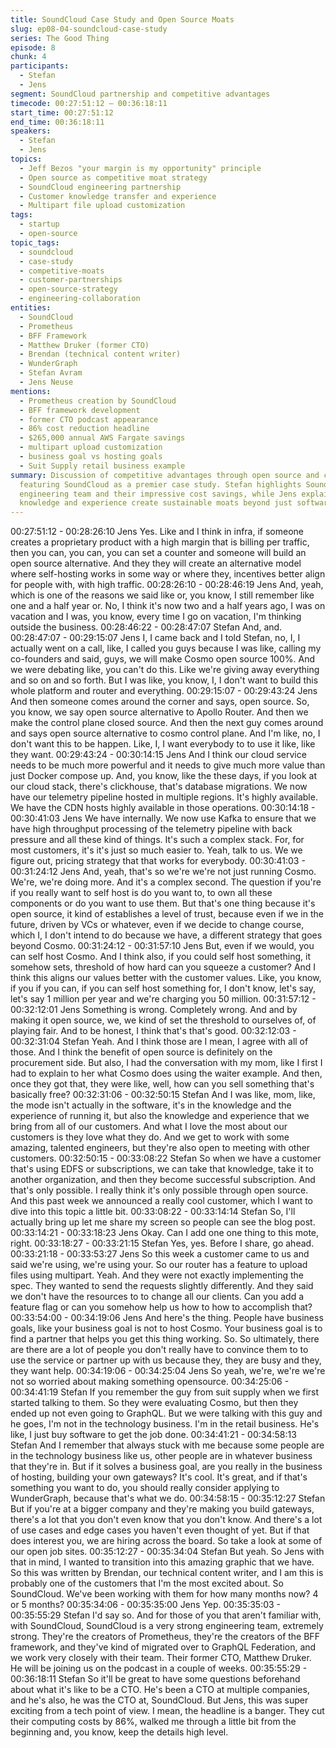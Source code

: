 ```yaml
---
title: SoundCloud Case Study and Open Source Moats
slug: ep08-04-soundcloud-case-study
series: The Good Thing
episode: 8
chunk: 4
participants:
  - Stefan
  - Jens
segment: SoundCloud partnership and competitive advantages
timecode: 00:27:51:12 – 00:36:18:11
start_time: 00:27:51:12
end_time: 00:36:18:11
speakers:
  - Stefan
  - Jens
topics:
  - Jeff Bezos "your margin is my opportunity" principle
  - Open source as competitive moat strategy
  - SoundCloud engineering partnership
  - Customer knowledge transfer and experience
  - Multipart file upload customization
tags:
  - startup
  - open-source
topic_tags:
  - soundcloud
  - case-study
  - competitive-moats
  - customer-partnerships
  - open-source-strategy
  - engineering-collaboration
entities:
  - SoundCloud
  - Prometheus
  - BFF Framework
  - Matthew Druker (former CTO)
  - Brendan (technical content writer)
  - WunderGraph
  - Stefan Avram
  - Jens Neuse
mentions:
  - Prometheus creation by SoundCloud
  - BFF framework development
  - former CTO podcast appearance
  - 86% cost reduction headline
  - $265,000 annual AWS Fargate savings
  - multipart upload customization
  - business goal vs hosting goals
  - Suit Supply retail business example
summary: Discussion of competitive advantages through open source and customer partnerships,
  featuring SoundCloud as a premier case study. Stefan highlights SoundCloud's strong
  engineering team and their impressive cost savings, while Jens explains how customer
  knowledge and experience create sustainable moats beyond just software licensing.
---
```


00:27:51:12 - 00:28:26:10
Jens
Yes. Like and I think in infra, if someone creates a proprietary product with a high margin that is
billing per traffic, then you can, you can, you can set a counter and someone will build an open
source alternative. And they they will create an alternative model where self-hosting works in
some way or where they, incentives better align for people with, with high traffic.
00:28:26:10 - 00:28:46:19
Jens
And, yeah, which is one of the reasons we said like or, you know, I still remember like one and a
half year or. No, I think it's now two and a half years ago, I was on vacation and I was, you
know, every time I go on vacation, I'm thinking outside the business.
00:28:46:22 - 00:28:47:07
Stefan
And, and.
00:28:47:07 - 00:29:15:07
Jens
I, I came back and I told Stefan, no, I, I actually went on a call, like, I called you guys because I
was like, calling my co-founders and said, guys, we will make Cosmo open source 100%. And
we were debating like, you can't do this. Like we're giving away everything and so on and so
forth. But I was like, you know, I, I don't want to build this whole platform and router and
everything.
00:29:15:07 - 00:29:43:24
Jens
And then someone comes around the corner and says, open source. So, you know, we say
open source alternative to Apollo Router. And then we make the control plane closed source.
And then the next guy comes around and says open source alternative to cosmo control plane.
And I'm like, no, I don't want this to be happen. Like, I, I want everybody to to use it like, like
they want.
00:29:43:24 - 00:30:14:15
Jens
And I think our cloud service needs to be much more powerful and it needs to give much more
value than just Docker compose up. And, you know, like the these days, if you look at our cloud
stack, there's clickhouse, that's database migrations. We now have our telemetry pipeline
hosted in multiple regions. It's highly available. We have the CDN hosts highly available in those
operations.
00:30:14:18 - 00:30:41:03
Jens
We have internally. We now use Kafka to ensure that we have high throughput processing of the
telemetry pipeline with back pressure and all these kind of things. It's such a complex stack. For,
for most customers, it's it's just so much easier to. Yeah, talk to us. We we figure out, pricing
strategy that that works for everybody.
00:30:41:03 - 00:31:24:12
Jens
And, yeah, that's so we're we're not just running Cosmo. We're, we're doing more. And it's a
complex second. The question if you're if you really want to self host is do you want to, to own
all these components or do you want to use them. But that's one thing because it's open source,
it kind of establishes a level of trust, because even if we in the future, driven by VCs or
whatever, even if we decide to change course, which I, I don't intend to do because we have, a
different strategy that goes beyond Cosmo.
00:31:24:12 - 00:31:57:10
Jens
But, even if we would, you can self host Cosmo. And I think also, if you could self host
something, it somehow sets, threshold of how hard can you squeeze a customer? And I think
this aligns our values better with the customer values. Like, you know, if you if you can, if you
can self host something for, I don't know, let's say, let's say 1 million per year and we're charging
you 50 million.
00:31:57:12 - 00:32:12:01
Jens
Something is wrong. Completely wrong. And and by making it open source, we, we kind of set
the threshold to ourselves of, of playing fair. And to be honest, I think that's that's good.
00:32:12:03 - 00:32:31:04
Stefan
Yeah. And I think those are I mean, I agree with all of those. And I think the benefit of open
source is definitely on the procurement side. But also, I had the conversation with my mom, like
I first I had to explain to her what Cosmo does using the waiter example. And then, once they
got that, they were like, well, how can you sell something that's basically free?
00:32:31:06 - 00:32:50:15
Stefan
And I was like, mom, like, the mode isn't actually in the software, it's in the knowledge and the
experience of running it, but also the knowledge and experience that we bring from all of our
customers. And what I love the most about our customers is they love what they do. And we get
to work with some amazing, talented engineers, but they're also open to meeting with other
customers.
00:32:50:15 - 00:33:08:22
Stefan
So when we have a customer that's using EDFS or subscriptions, we can take that knowledge,
take it to another organization, and then they become successful subscription. And that's only
possible. I really think it's only possible through open source. And this past week we announced
a really cool customer, which I want to dive into this topic a little bit.
00:33:08:22 - 00:33:14:14
Stefan
So, I'll actually bring up let me share my screen so people can see the blog post.
00:33:14:21 - 00:33:18:23
Jens
Okay. Can I add one one thing to this mote, right.
00:33:18:27 - 00:33:21:15
Stefan
Yes, yes. Before I share, go ahead.
00:33:21:18 - 00:33:53:27
Jens
So this week a customer came to us and said we're using, we're using your. So our router has a
feature to upload files using multipart. Yeah. And they were not exactly implementing the spec.
They wanted to send the requests slightly differently. And they said we don't have the resources
to to change all our clients. Can you add a feature flag or can you somehow help us how to how
to accomplish that?
00:33:54:00 - 00:34:19:06
Jens
And here's the thing. People have business goals, like your business goal is not to host Cosmo.
Your business goal is to find a partner that helps you get this thing working. So. So ultimately,
there are there are a lot of people you don't really have to convince them to to use the service or
partner up with us because they, they are busy and they, they want help.
00:34:19:06 - 00:34:25:04
Jens
So yeah, we're, we're we're not so worried about making something opensource.
00:34:25:06 - 00:34:41:19
Stefan
If you remember the guy from suit supply when we first started talking to them. So they were
evaluating Cosmo, but then they ended up not even going to GraphQL. But we were talking with
this guy and he goes, I'm not in the technology business. I'm in the retail business. He's like, I
just buy software to get the job done.
00:34:41:21 - 00:34:58:13
Stefan
And I remember that always stuck with me because some people are in the technology
business like us, other people are in whatever business that they're in. But if it solves a
business goal, are you really in the business of hosting, building your own gateways? It's cool.
It's great, and if that's something you want to do, you should really consider applying to
WunderGraph, because that's what we do.
00:34:58:15 - 00:35:12:27
Stefan
But if you're at a bigger company and they're making you build gateways, there's a lot that you
don't even know that you don't know. And there's a lot of use cases and edge cases you haven't
even thought of yet. But if that does interest you, we are hiring across the board. So take a look
at some of our open job sites.
00:35:12:27 - 00:35:34:04
Stefan
But yeah. So Jens with that in mind, I wanted to transition into this amazing graphic that we
have. So this was written by Brendan, our technical content writer, and I am this is probably one
of the customers that I'm the most excited about. So SoundCloud. We've been working with
them for how many months now? 4 or 5 months?
00:35:34:06 - 00:35:35:00
Jens
Yep.
00:35:35:03 - 00:35:55:29
Stefan
I'd say so. And for those of you that aren't familiar with, with SoundCloud, SoundCloud is a very
strong engineering team, extremely strong. They're the creators of Prometheus, they're the
creators of the BFF framework, and they've kind of migrated over to GraphQL Federation, and
we work very closely with their team. Their former CTO, Matthew Druker. He will be joining us
on the podcast in a couple of weeks.
00:35:55:29 - 00:36:18:11
Stefan
So it'll be great to have some questions beforehand about what it's like to be a CTO. He's been
a CTO at multiple companies, and he's also, he was the CTO at, SoundCloud. But Jens, this
was super exciting from a tech point of view. I mean, the headline is a banger. They cut their
computing costs by 86%, walked me through a little bit from the beginning and, you know, keep
the details high level.
